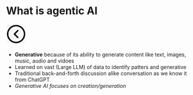 # What is agentic AI
[<img src="../images/back.png">](../presentation)
- **Generative** because of its ability to generate content like text, images, music, audio and vidoes
- Learned on vast (Large LLM) of data to identify patters and generative
- Traditional back-and-forth discussion alike conversation as we know it from ChatGPT
- *Generative AI focuses on creation/generation*
